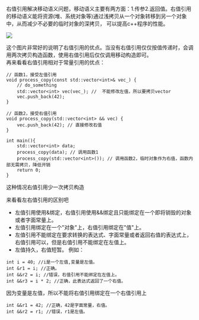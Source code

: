 右值引用解决移动语义问题，移动语义主要有两方面：1.传参2.返回值。右值引用的移动语义能将资源(堆、系统对象等)通过浅拷贝从一个对象转移到另一个对象中，从而减少不必要的临时对象的深拷贝，
可以提高c++程序的性能。  
  
 
![](https://github.com/gongchaosheng/C-Plus-Plus/blob/main/picture/%E5%BC%95%E7%94%A8.jpg)

这个图片非常好的说明了右值引用的优点。当没有右值引用仅仅按值传递时，会调用两次拷贝构造函数，使用右值引用后仅仅调用移动构造即可。  
再来看看右值引用相对于常量引用的优点：
```
// 函数1，接受左值引用
void process_copy(const std::vector<int>& vec_) {
    // do_something
    std::vector<int> vec(vec_); //  不能修改左值，所以要拷贝vector
    vec.push_back(42);
}

// 函数2，接受右值引用
void process_copy(std::vector<int> && vec) {
    vec.push_back(42); // 直接修改右值
}

int main(){
    std::vector<int> data;
    process_copy(data); // 调用函数1
    process_copy(std::vector<int>()); // 调用函数2，临时对象作为右值，函数内部无需拷贝，降低开销
    return 0;
}
```
这种情况右值引用少一次拷贝构造





来看看左右值引用的区别吧
+ 左值引用使用&绑定，右值引用使用&&绑定且只能绑定在一个即将销毁的对象或者字面常量上。
+ 左值引用绑定在一个"对象"上，右值引用绑定在"值"上。
+ 左值引用不能绑定在要求转换的表达式、字面常量或者返回右值的表达式上，右值引用可以，但是右值引用不能绑定在左值上。
+ 左值持久，右值短暂。
例如：
```
int i = 40; //i是一个左值,变量是左值。
int &r1 = i; //正确。
int &&r2 = i; //错误，右值引用不能绑定在左值上。
int &&r3 = i * 2; //正确，此表达式返回了一个右值。
```
因为变量是左值，所以不能将右值引用绑定在一个右值引用上
```
int &&r1 = 42; //正确，42是字面常量，右值。
int &&r2 = r1; //错误，r1是左值。
```
